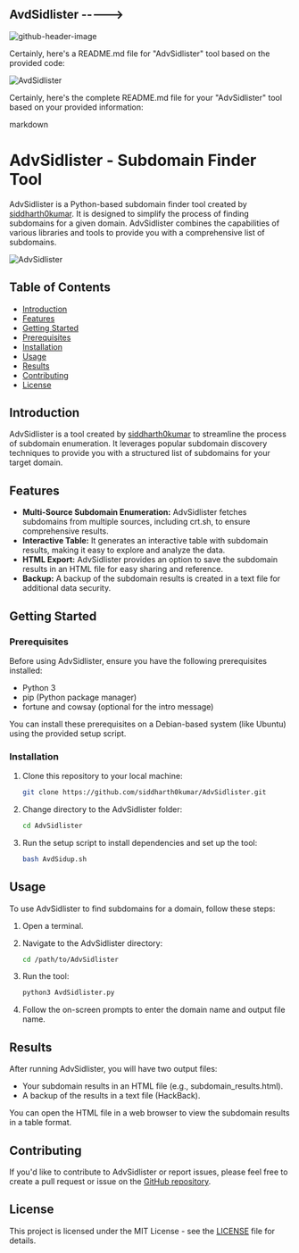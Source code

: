 ## AvdSidlister ----->

![github-header-image](https://github.com/Siddharth0kumar/AvdSidlister/assets/89460704/d6d0b47b-4329-47c5-90bf-6139a6ae1878)


Certainly, here's a README.md file for "AdvSidlister" tool based on the provided code:

![AvdSidlister](https://github.com/Siddharth0kumar/AvdSidlister/assets/89460704/31137e5e-b2c5-4937-a0a1-f07acdb58b3c)

Certainly, here's the complete README.md file for your "AdvSidlister" tool based on your provided information:

  markdown
# AdvSidlister - Subdomain Finder Tool

AdvSidlister is a Python-based subdomain finder tool created by [siddharth0kumar](https://github.com/siddharth0kumar). It is designed to simplify the process of finding subdomains for a given domain. AdvSidlister combines the capabilities of various libraries and tools to provide you with a comprehensive list of subdomains.

![AdvSidlister](adv-sidlister.png)

## Table of Contents

- [Introduction](#introduction)
- [Features](#features)
- [Getting Started](#getting-started)
- [Prerequisites](#prerequisites)
- [Installation](#installation)
- [Usage](#usage)
- [Results](#results)
- [Contributing](#contributing)
- [License](#license)

## Introduction

AdvSidlister is a tool created by [siddharth0kumar](https://github.com/siddharth0kumar) to streamline the process of subdomain enumeration. It leverages popular subdomain discovery techniques to provide you with a structured list of subdomains for your target domain.

## Features

- **Multi-Source Subdomain Enumeration:** AdvSidlister fetches subdomains from multiple sources, including crt.sh, to ensure comprehensive results.
- **Interactive Table:** It generates an interactive table with subdomain results, making it easy to explore and analyze the data.
- **HTML Export:** AdvSidlister provides an option to save the subdomain results in an HTML file for easy sharing and reference.
- **Backup:** A backup of the subdomain results is created in a text file for additional data security.

## Getting Started

### Prerequisites

Before using AdvSidlister, ensure you have the following prerequisites installed:

- Python 3
- pip (Python package manager)
- fortune and cowsay (optional for the intro message)

You can install these prerequisites on a Debian-based system (like Ubuntu) using the provided setup script.

### Installation

1. Clone this repository to your local machine:

   ```bash
   git clone https://github.com/siddharth0kumar/AdvSidlister.git
   ```

2. Change directory to the AdvSidlister folder:

   ```bash
   cd AdvSidlister
   ```

3. Run the setup script to install dependencies and set up the tool:

   ```bash
   bash AvdSidup.sh
   ```

## Usage

To use AdvSidlister to find subdomains for a domain, follow these steps:

1. Open a terminal.

2. Navigate to the AdvSidlister directory:

   ```bash
   cd /path/to/AdvSidlister
   ```

3. Run the tool:

   ```bash
   python3 AvdSidlister.py
   ```

4. Follow the on-screen prompts to enter the domain name and output file name.

## Results

After running AdvSidlister, you will have two output files:

- Your subdomain results in an HTML file (e.g., subdomain_results.html).
- A backup of the results in a text file (HackBack).

You can open the HTML file in a web browser to view the subdomain results in a table format.

## Contributing

If you'd like to contribute to AdvSidlister or report issues, please feel free to create a pull request or issue on the [GitHub repository](https://github.com/siddharth0kumar/AdvSidlister).

## License

This project is licensed under the MIT License - see the [LICENSE](https://github.com/siddharth0kumar/AdvSidlister/blob/main/LICENSE) file for details.
